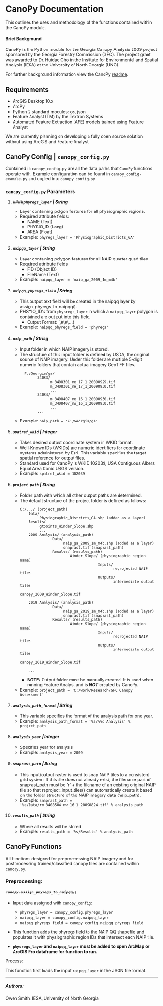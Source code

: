 # CanoPy Documentation

This outlines the uses and methodology of the functions contained within the CanoPy module.  

#### **Brief Background**

CanoPy is the Python module for the Georgia Canopy Analysis 2009 project sponsored by the Georgia Forestry Commission (GFC). The project grant was awarded to Dr. Huidae Cho in the Institute for Environmental and Spatial Analysis (IESA) at the University of North Georgia (UNG).

For further background information view the CanoPy [readme](README.md).

## Requirements

* ArcGIS Desktop 10.x
* ArcPy
* Python 2 standard modules: os, json
* Feature Analyst (TM) by the Textron Systems
* Automated Feature Extraction (AFE) models trained using Feature Analyst

We are currently planning on developing a fully open source solution without using ArcGIS and Feature Analyst.

## CanoPy Config | `canopy_config.py`

Contained in `canopy_config.py` are all the data paths that `CanoPy` functions operate with.
Example configuration can be found in `canopy_config-example.py` and copied into `canopy_config.py`

### **`canopy_config.py` Parameters**

1. ####_**`phyregs_layer` | String**_
    * Layer containing polgon features for all physiographic regions.
    * Required attribute fields:
        * NAME (Text)
        * PHYSIO_ID (Long)
        * AREA (Float)
    * Example: `phyregs_layer = 'Physiographic_Districts_GA'`

1. #### _**`naipqq_layer` | String**_
    * Layer containing polygon features for all NAIP quarter quad tiles
    * Required attribute fields
        * FID (Object ID)
        * FileName (Text)
    * Example: `naipqq_layer = 'naip_ga_2009_1m_m4b'`

1. ####  _**`naipqq_phyregs_field` | String**_
    * This output text field will be created in the naipqq layer by assign_phyregs_to_naipqq().
    * PHSYIO_ID's from `physregs_layer` in which a `naipqq_layer` polygon is contained are out put into this field.
        * Output Format: (,#,#,...)
    * Example: `naipqq_phyregs_field = 'phyregs'`
        
1. #### _**`naip_path` | String**_
    * Input folder in which NAIP imagery is stored. 
    * The structure of this input folder is defined by USDA, the original source of
      NAIP imagery. Under this folder are multiple 5-digit numeric folders that
      contain actual imagery GeoTIFF files. 
      ```textmate
        F:/Georgia/ga/
              34083/
                    m_3408301_ne_17_1_20090929.tif
                    m_3408301_ne_17_1_20090930.tif
                    ...
              34084/
                    m_3408407_ne_16_1_20090930.tif
                    m_3408407_nw_16_1_20090930.tif
                    ...
              ...
      ```
    * Example: `naip_path = 'F:/Georgia/ga'`
    
1. #### _**`spatref_wkid` | Integer**_
    * Takes desired output coordinate system in WKID format. 
    *  Well-Known IDs (WKIDs) are numeric identifiers for coordinate systems
        administered by Esri.  This variable specifies the target spatial reference
        for output files.
    * Standard used for CanoPy is WKID 102039, USA Contiguous Albers Equal Area Conic USGS version.
    * Example: `spatref_wkid = 102039`
    
1. #### _**`project_path` | String**_
    * Folder path with which all other output paths are determined.
    * The default structure of the project folder is defined as follows:
      ```textmate
      C:/.../ (project_path)
          Data/
               Physiographic_Districts_GA.shp (added as a layer)
          Results/
               gtpoints_Winder_Slope.shp
               ...
          2009 Analysis/ (analysis_path)
                     Data/
                          naip_ga_2009_1m_m4b.shp (added as a layer)
                          snaprast.tif (snaprast_path)
                     Results/ (results_path)
                             Winder_Slope/ (physiographic region name)
                                          Inputs/
                                                 reprojected NAIP tiles
                                          Outputs/
                                                 intermediate output tiles
                                                 canopy_2009_Winder_Slope.tif
                             ...
          2019 Analysis/ (analysis_path)
                     Data/
                          naip_ga_2019_1m_m4b.shp (added as a layer)
                          snaprast.tif (snaprast_path)
                     Results/ (results_path)
                             Winder_Slope/ (physiographic region name)
                                          Inputs/
                                                 reprojected NAIP tiles
                                          Outputs/
                                                 intermediate output tiles
                                                 canopy_2019_Winder_Slope.tif
      
          ...
        ```
        * **NOTE:** Output folder must be manually created. It is used when running Feature Analyst and is _**NOT**_ created by CanoPy.  
    * Example: `project_path = 'C:/work/Research/GFC Canopy Assessment'`

 1. #### _**`analysis_path_format` | String**_
    * This variable specifies the format of the analysis path for one year.
    * Example: `analysis_path_format = '%s/%%d Analysis' % project_path`
    
 1. ####  _**`analysis_year` | Integer**_
    * Specifies year for analysis
    * Example: `analysis_year = 2009`
    
 1. #### _**`snaprast_path` | String**_
    * This input/output raster is used to snap NAIP tiles to a consistent grid
      system. If this file does not already exist, the filename part of
      snaprast_path must be 'r' + the filename of an existing original NAIP tile so
      that reproject_input_tiles() can automatically create it based on the folder
      structure of the NAIP imagery data (naip_path).
    * Example: `snaprast_path = '%s/Data/rm_3408504_nw_16_1_20090824.tif' % analysis_path`
 
 1. ####  _**`results_path` | String**_
    * Where all results will be stored
    * Example: `results_path = '%s/Results' % analysis_path`
 
## CanoPy Functions
 
All functions designed for preproccessing NAIP imagery and for postprocessing trained/classified canopy tiles are 
contained within `canopy.py`. 

### **Preprocessing:** 

#### _**`canopy.assign_phyregs_to_naipqq()`**_ 
    
    
* Input data assigned with `canopy_config`:
    * `phyregs_layer = canopy_config.phyregs_layer`
    * `naipqq_layer = canopy_config.naipqq_layer`
    * `naipqq_phyregs_field = canopy_config.naipqq_phyregs_field`
        
* This function adds the phyregs field to the NAIP QQ shapefile and populates
  it with physiographic region IDs that intersect each NAIP tile.   

* **`physregs_layer` and `naipqq_layer` must be added to open ArcMap or ArcGIS Pro dataframe for function to run.**


Process:

This function first loads the input `naipqq_layer` in the JSON file format. 

    




---
##### Authors:
 Owen Smith, IESA, University of North Georgia
 
